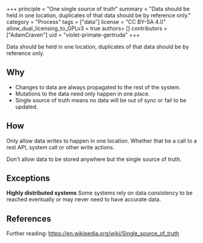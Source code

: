 +++
principle = "One single source of truth"
summary = "Data should be held in one location, duplicates of that data should be by reference only."
category = "Process"
tags = ["data"]
license = "CC BY-SA 4.0"
allow_dual_licensing_to_GPLv3 = true
authors= []
contributors = ["AdamCraven"]
uid = "violet-primate-gertruda"
+++

Data should be held in one location, duplicates of that data should be by reference only.

## Why

- Changes to data are always propagated to the rest of the system.
- Mutations to the data need only happen in one place.
- Single source of truth means no data will be out of sync or fail to be updated.

## How

Only allow data writes to happen in one location. Whether that be a call to a rest API, system call or other write actions.

Don't allow data to be stored anywhere but the single source of truth.

## Exceptions

**Highly distributed systems** Some systems rely on data consistency to be reached eventually or may never need to have accurate data.

<!--**Between teams** This principle is harder to apply between different team specialisations such as front-end vs backend, teams within an organisation, between different systems: caching vs database or large distributed systems.-->

## References

Further reading:
https://en.wikipedia.org/wiki/Single_source_of_truth
